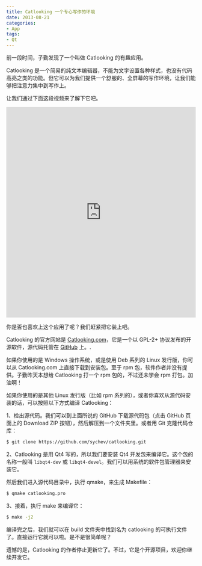 ```yaml
---
title: Catlooking 一个专心写作的环境
date: 2013-08-21
categories:
- App
tags: 
- Qt
---
```


前一段时间，子勤发现了一个叫做 Catlooking 的有趣应用。

Catlooking 是一个简易的纯文本编辑器，不能为文字设置各种样式，也没有代码高亮之类的功能。但它可以为我们提供一个舒服的、全屏幕的写作环境，让我们能够把注意力集中到写作上。

让我们通过下面这段视频来了解下它吧。

<div><iframe width="100%" height="560px" src="http://player.youku.com/embed/XNTYxNTgxMTU2" frameborder=0 allowfullscreen></iframe></div>

<!-- more -->

你是否也喜欢上这个应用了呢？我们赶紧把它装上吧。

Catlooking 的官方网站是 [Catlooking.com](http://catlooking.com/)，它是一个以 GPL-2+ 协议发布的开源软件，源代码托管在 [GitHub](https://github.com/sychev/catlooking) 上。.

如果你使用的是 Windows 操作系统，或是使用 Deb 系列的 Linux 发行版，你可以从 Catlooking.com 上直接下载到安装包。至于 rpm 包，软件作者并没有提供。子勤昨天本想给 Catlooking 打一个 rpm 包的，不过还未学会 rpm 打包。加油啊！

如果你使用的是其他 Linux 发行版（比如 rpm 系列的），或者你喜欢从源代码安装的话，可以按照以下方式编译 Catlooking：

1、检出源代码。我们可以到上面所说的 GitHub 下载源代码包（点击 GitHub 页面上的 Download ZIP 按钮），然后解压到一个文件夹里。或者用 Git 克隆代码仓库：

``` bash
$ git clone https://github.com/sychev/catlooking.git
```

2、Catlooking 是用 Qt4 写的，所以我们要安装 Qt4 开发包来编译它。这个包的名称一般叫 `libqt4-dev` 或 `libqt4-devel`。我们可以用系统的软件包管理器来安装它。

然后我们进入源代码目录中，执行 qmake，来生成 Makefile：

``` bash
$ qmake catlooking.pro
```

3、接着，执行 make 来编译它：

``` bash
$ make -j2
```

编译完之后，我们就可以在 build 文件夹中找到名为 catlooking 的可执行文件了。直接运行它就可以啦。是不是很简单呢？

遗憾的是，Catlooking 的作者停止更新它了。不过，它是个开源项目，欢迎你继续开发它。